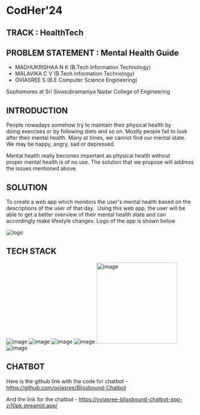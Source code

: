 # CodHer'24
## TRACK : HealthTech
## PROBLEM STATEMENT : Mental Health Guide
- MADHUKRISHAA N K (B.Tech Information Technology)
- MALAVIKA C V (B.Tech Information Technology)
- OVIASREE S (B.E Computer Science Engineering)

Sophomores at Sri Sivasubramaniya Nadar College of Engineering

## INTRODUCTION

People nowadays somehow try to maintain their physical health by doing exercises or by following diets and so on. Mostly people fail to look after their mental health. Many at times, we cannot find our mental state. 
We may be happy, angry, sad or depressed. 

Mental health really becomes important as physical health without proper mental health is of no use. The solution that we propose will address the issues mentioned above.

## SOLUTION

To create a web app which monitors the user's mental health based on the descriptions of the user of that day. 
Using this web app, the user will be able to get a better overview of their mental health state and can accordingly make lifestyle changes.
Logo of the app is shown below

![logo](https://github.com/C-V-Malavika/Mental-Health-CodHer-24-BlissBound/assets/151050093/2f8a8496-13d9-4d52-96cb-089629d75ade)

## TECH STACK

![image](https://github.com/C-V-Malavika/Mental-Health-CodHer-24-BlissBound/assets/151050093/d873c0c2-3fd8-4103-bcd6-c7019c4aeeea)
![image](https://github.com/C-V-Malavika/Mental-Health-CodHer-24-BlissBound/assets/151050093/7566ad76-6ec8-4925-a5f3-0f0820a56211)
![image](https://github.com/C-V-Malavika/Mental-Health-CodHer-24-BlissBound/assets/151050093/1c5df7e6-dbea-4464-b0ec-f067c5cceb88)
![image](https://github.com/C-V-Malavika/Mental-Health-CodHer-24-BlissBound/assets/151050093/3666b8db-8b25-4d47-9b70-1d5526d04631)
<img width="216" alt="image" src="https://github.com/C-V-Malavika/Mental-Health-CodHer-24-BlissBound/assets/151050093/88b517d0-7897-4fe2-8bae-8839f5274d88">
![image](https://github.com/C-V-Malavika/Mental-Health-CodHer-24-BlissBound/assets/151050093/d7b8d642-6ac9-4a25-b8f6-cf860f91cb8e)

## CHATBOT

Here is the github link with the code for chatbot - https://github.com/oviasree/Blissbound-Chatbot

And the link for the chatbot - https://oviasree-blissbound-chatbot-app-zj10pk.streamlit.app/
